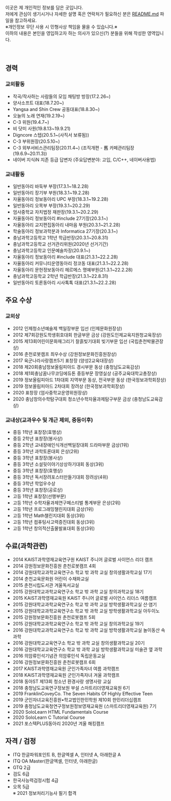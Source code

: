 이곳은 제 개인적인 정보를 담은 곳입니다.<br>
저에게 관심이 생기시거나 자세한 설명 혹은 연락처가 필요하신 분은 [README.md](README.md) 파일을 참고하세요.<br>
※개인정보 무단 사용 시 민형사상 책임을 물을 수 있습니다.※<br>
이하의 내용은 본인을 영입하고자 하는 의사가 있으신(?) 분들을 위해 작성한 영역입니다.
<br><br><br>


## 경력

### 교외활동
* 작곡/작사하는 사람들의 모임 채팅방 방장(17.2.26~)
* 양사소프트 대표(18.7.20~)
* Yangsa and Shin Crew 공동대표(18.8.30~)
* 오늘의 노래 연재(19.2.19~)
* C-3 위원(19.4.7~)
* 비 닷미 사원(19.8.13~19.9.21)
* Digncore 스텝(20.5.1~(사직서 보류됨))
* C-3 부위원장(20.5.10~)
* C-3 외부서비스관리팀장(20.11.4~) (조직개편 - 舊 카페관리팀장(19.6.9~20.11.3))
* 네이버 지식iN 지존 등급 답변자 (주요답변분야: 고입, C/C++, 네이버사용법)

### 교내활동
* 일반동아리 바둑부 부장(17.3.1~18.2.28)
* 일반동아리 장기부 부원(18.3.1~19.2.28)
* 자율동아리 정보동아리 UPC 부장(18.3.1~19.2.28)
* 일반동아리 오목부 부장(19.3.1~20.2.29)
* 엄사중학교 자치법정 재판장(19.3.1~20.2.29)
* 자율동아리 정보동아리 #include 27기장(20.3.1~)
* 자율동아리 교지편집동아리 내마음 부원(20.3.1~21.2.28)
* 학술동아리 정보과학분과 Informatica 27기장(20.3.1~)
* 충남과학고등학교 1학년 학급반장(20.3.1~20.8.31)
* 충남과학고등학교 선거관리위원(2020년 선거기간)
* 충남과학고등학교 인문예술차장(20.9.1~)
* 자율동아리 정보동아리 #include 대표(21.3.1~22.2.28)
* 자율동아리 커뮤니티운영동아리 정코동 대표(21.3.1~22.2.28)
* 자율동아리 문헌정보동아리 헤르메스 명예부원(21.3.1~22.2.28)
* 충남과학고등학교 2학년 학급반장(21.3.1~22.8.31)
* 일반동아리 토론동아리 시사톡톡 대표(21.3.1~22.2.28)


## 주요 수상

### 교외상
* 2012 인제청소년예술제 백일장부문 입선 (인제문화원장상)
* 2012 제7회강원도학생휘호대회 한글부문 금상 (강원도인제교육지원청교육장상)
* 2015 제13회어린이문화재그리기 찰흙빚기대회 빚기부문 입선 (국립춘천박물관장상)
* 2016 춘천로봇캠프 최우수상 (강원정보문화진흥원장상)
* 2017 육군나라사랑캠프5기 표창장 (양성2교육대장상)
* 2018 제20회충남정보올림피아드 경시부문 동상 (충청남도교육감상)
* 2018 제1회충남꿈나무코딩에듀톤 중등부문 장영실상 (공주교육대학교총장상)
* 2019 정보올림피아드 1차대회 지역부문 동상, 전국부문 동상 (한국정보과학회장상)
* 2019 정보올림피아드 2차대회 장려상 (한국정보과학회장상)
* 2020 표창장 (엄사중학교운영위원장상)
* 2020 충남창의수학탐구대회 청소년수학자율과제탐구부문 금상 (충청남도교육감상)

### 교내상(교과우수 및 개근 제외, 중등이후)
* 중등 1학년 표창장(효행상)
* 중등 2학년 표창장(봉사상)
* 중등 2학년 교내장애인식개선백일장대회 드라마부문 금상(1위)
* 중등 3학년 과학토론대회 은상(2위)
* 중등 3학년 표창장(봉사상)
* 중등 3학년 소설뒷이야기상상하기대회 동상(3위)
* 중등 3학년 표창장(효행상)
* 중등 3학년 독서장려포스터만들기대회 장려상(4위)
* 중등 3학년 학업우수상
* 중등 3학년 표창장(공로상)
* 고등 1학년 표창장(선행부문)
* 고등 1학년 수학자율과제연구페스티벌 통계부문 은상(2위)
* 고등 1학년 프로그래밍챌린지대회 금상(1위)
* 고등 1학년 Math챌린지대회 동상(3위)
* 고등 1학년 컴퓨팅사고력증진대회 동상(3위)
* 고등 1학년 창의적산출물발표대회 동상(3위)

## 수료(과학관련)
* 2014 KAIST과학영재교육연구원 KAIST 주니어 글로벌 사이언스 리더 캠프
* 2014 강원정보문화진흥원 춘천로봇캠프 4회
* 2014 강원대학교과학교육연구소 학교 밖 과학 교실 창의생활과학교실 17기
* 2014 춘천교육문화원 어린이 수채화교실
* 2015 춘천시립도서관 겨울독서교실
* 2015 강원대학교과학교육연구소 학교 밖 과학 교실 창의과학교실 18기
* 2015 KAIST과학영재교육원 KAIST 주니어 글로벌 사이언스 리더스 여름캠프
* 2015 강원대학교과학교육연구소 학교 밖 과학 교실 방학생활과학교실 산·염기
* 2015 강원대학교과학교육연구소 학교 밖 과학 교실 방학생활과학교실 아두이노
* 2015 강원정보문화진흥원 춘천로봇캠프 5회
* 2015 강원대학교과학교육연구소 학교 밖 과학 교실 창의과학교실 19기
* 2016 강원대학교과학교육연구소 학교 밖 과학 교실 방학생활과학교실 놀이동산 속 과학
* 2016 강원대학교교육연구소 학교 밖 과학 교실 창의생활과학교실 20기
* 2016 강원대학교교육연구소 학교 밖 과학 교실 방학생활과학교실 미술관 옆 과학
* 2016 의암류인석기념관 의암류인석 독립운동교실
* 2016 강원정보문화진흥원 춘천로봇캠프 6회
* 2017 KAIST과학영재교육원 군인가족자녀 여름 과학캠프
* 2018 KAIST과학영재교육원 군인가족자녀 겨울 과학캠프
* 2018 동아ST 제13회 청소년 환경사랑 생명사랑 교실
* 2018 충청남도교육연구정보원 부설 스마트리더영재교육원 6기
* 2019 FranklinCoveyCo. The Seven Habits Of Highly Effective Teen
* 2019 군인자녀교육진흥원•학교법인한민학원 제10회 한민리더십캠프
* 2019 충청남도교육청연구정보원정보영재교육원 (스마트리더영재교육원) 7기
* 2020 SoloLearn HTML Fundamentals Course
* 2020 SoloLearn C Tutorial Course
* 2021 포스텍PLUS동아리 2020년 겨울 해킹캠프

## 자격 / 검정
* ITQ 한글파워포인트 B, 한글엑셀 A, 인터넷 A, 아래한글 A
* ITQ OA Master(한글엑셀, 인터넷, 아래한글)
* GTQ 2급
* 검도 6급
* 한국사능력검정시험 4급
* 오목 5급
<br>※ 2021 정보처리기능사 필기 합격
